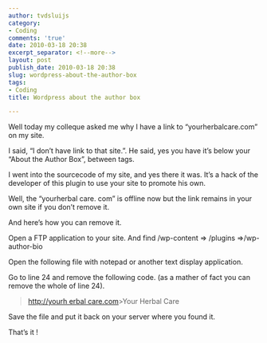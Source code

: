 ```yaml
---
author: tvdsluijs
category:
- Coding
comments: 'true'
date: 2010-03-18 20:38
excerpt_separator: <!--more-->
layout: post
publish_date: 2010-03-18 20:38
slug: wordpress-about-the-author-box
tags:
- Coding
title: Wordpress about the author box

---
```

Well today my colleque asked me why I have a link to “yourherbalcare.com” on
my site.  
  
I said, “I don’t have link to that site.”. He said, yes you have it’s below
your “About the Author Box”, between tags.  
  
I went into the sourcecode of my site, and yes there it was. It’s a hack of
the developer of this plugin to use your site to promote his own.  
  
Well, the “yourherbal care. com” is offline now but the link remains in your
own site if you don’t remove it.  
  
And here’s how you can remove it.  
  
  
  
Open a FTP application to your site. And find /wp-content => /plugins =>/wp-
author-bio  
  
Open the following file with notepad or another text display application.  
  
Go to line 24 and remove the following code. (as a mather of fact you can
remove the whole of line 24).

> [http://yourh erbal care.com](http://yourh%20erbalca%20re.com%22/)>Your
Herbal Care

Save the file and put it back on your server where you found it.  
  
That’s it !

